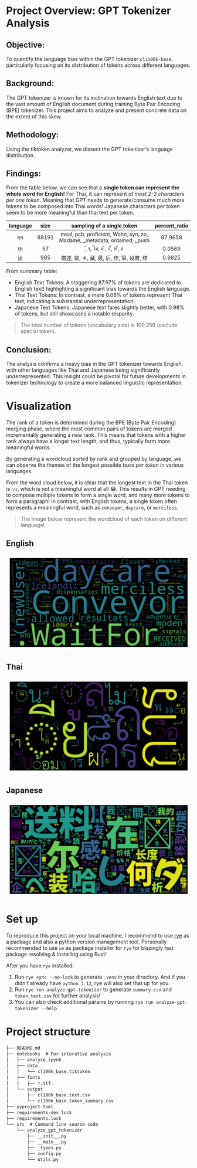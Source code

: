 # Project Overview: GPT Tokenizer Analysis
## Objective: 
To quantify the language bias within the GPT tokenizer `cli100k-base`, particularly focusing on its distribution of tokens across different languages.

## Background: 
The GPT tokenizer is known for its inclination towards English text due to the vast amount of English document during training Byte Pair Encoding (BPE) tokenizer. This project aims to analyze and present concrete data on the extent of this skew.

## Methodology: 
Using the tiktoken analyzer, we dissect the GPT tokenizer’s language distribution.

## Findings:

From the table below, we can see that a **single token can represent the whole word for English!** For Thai, it can represent *at most 2-3 characters per one token*. Meaning that GPT needs to generate/consume much more tokens to be composed into Thai words! Japanese characters per token seem to be more meaningful than thai text per token.

| language | size | sampling of a single token | percent_ratio |
| :--: | :--: | :--: | :--: |
| en |	88191 |	 meal,   pcb,   proficient, Wohn, syn, zo, Madame, _metadata, ordained, _push | 87.9658
| th |	57 | 	ั, ร, ไม, ต ้, ง ื่, ท ื, ล	| 0.0569
| jp |	985 |	描述, 県, キ, 藏, 最, 后, 作, 第, 设置, 结	| 0.9825

From summary table:
* English Text Tokens: A staggering 87.97% of tokens are dedicated to English text! highlighting a significant bias towards the English language.
* Thai Text Tokens: In contrast, a mere 0.06% of tokens represent Thai text, indicating a substantial underrepresentation.
* Japanese Text Tokens: Japanese text fares slightly better, with 0.98% of tokens, but still showcases a notable disparity.  

> The total number of tokens (vocabulary size) is 100,256 (exclude special token).

## Conclusion: 
The analysis confirms a heavy bias in the GPT tokenizer towards English, with other languages like Thai and Japanese being significantly underrepresented. This insight could be pivotal for future developments in tokenizer technology to create a more balanced linguistic representation.

# Visualization
The rank of a token is determined during the BPE (Byte Pair Encoding) merging phase, where the most common pairs of tokens are merged incrementally generating a new rank. This means that tokens with a higher rank always have a longer text length, and thus, typically form more meaningful words.

By generating a wordcloud sorted by rank and grouped by language, we can observe the themes of the longest possible *texts per token* in various languages.

From the word cloud below, it is clear that the longest text in the Thai token is `การ`, which is not a meaningful word at all 😂. This results in GPT needing to compose multiple tokens to form a single word, and many more tokens to form a paragraph! In contrast, with English tokens, a single token often represents a meaningful word, such as `conveyor`, `daycare`, or `merciless`.

> The image below represent the wordcloud of each token on different language!

## English
<img src="pics/en_wordcloud.jpg.png" width="auto">

## Thai
<img src="pics/th_wordcloud.jpg.png" width="auto">

## Japanese
<img src="pics/jp_wordcloud.jpg.png" width="auto">

# Set up

To reproduce this project on your local machine, I recommend to use [rye](https://rye-up.com/) as a package and also a python version management tool. Personally recommended to use `uv` as package installer for `rye` for blazingly fast package resolving & installing using Rust!

After you have `rye` installed:

1. Run `rye sync --no-lock` to generate `.venv` in your directory. And if you didn't already have `python 3.12`, rye will also set that up for you.
2. Run `rye run analyze-gpt-tokenizer` to generate `summary.csv` and `token_text.csv` for further analysis!
3. You can also check additional params by running `rye run analyze-gpt-tokenizer --help`

# Project structure

```tree
├── README.md
├── notebooks  # For interative analysis
│   ├── analyze.ipynb
│   ├── data
│   │   └── cl100k_base.tiktoken
│   ├── fonts
│   │   ├── *.ttf
│   └── output
│       ├── cl100k_base.text.csv
│       └── cl100k_base.token_summary.csv
├── pyproject.toml
├── requirements-dev.lock
├── requirements.lock
└── src  # Command line source code
    └── analyze_gpt_tokenizer
        ├── __init__.py
        ├── __main__.py
        ├── _types.py
        ├── config.py
        └── utils.py
```